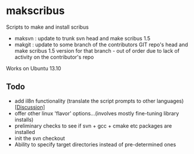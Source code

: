 makscribus
==========

Scripts to make and install scribus

- maksvn : update to trunk svn head and make scribus 1.5
- makgit : update to some branch of the contributors GIT repo's head and make scribus 1.5 version for that branch - out of order due to lack of activity on the contributor's repo

Works on Ubuntu 13.10

Todo
----

* add il8n functionality (translate the script prompts to other languages) [[Discussion]](https://github.com/JLuc/makscribus/issues/2)
* offer other linux 'flavor' options...(involves mostly fine-tuning library installs)
* preliminary checks to see if svn + gcc + cmake etc packages are installed
* init the svn checkout
* Ability to specify target directories instead of pre-determined ones
